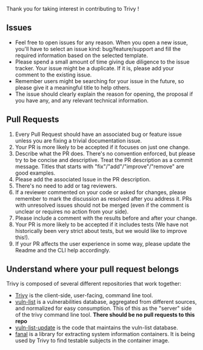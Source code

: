 Thank you for taking interest in contributing to Trivy !

## Issues
- Feel free to open issues for any reason. When you open a new issue, you'll have to select an issue kind: bug/feature/support and fill the required information based on the selected template.
- Please spend a small amount of time giving due diligence to the issue tracker. Your issue might be a duplicate. If it is, please add your comment to the existing issue.
- Remember users might be searching for your issue in the future, so please give it a meaningful title to help others.
- The issue should clearly explain the reason for opening, the proposal if you have any, and any relevant technical information.

## Pull Requests

1. Every Pull Request should have an associated bug or feature issue unless you are fixing a trivial documentation issue.
1. Your PR is more likely to be accepted if it focuses on just one change.
1. Describe what the PR does. There's no convention enforced, but please try to be concise and descriptive. Treat the PR description as a commit message. Titles that starts with "fix"/"add"/"improve"/"remove" are good examples.
1. Please add the associated Issue in the PR description.
1. There's no need to add or tag reviewers.
1. If a reviewer commented on your code or asked for changes, please remember to mark the discussion as resolved after you address it. PRs with unresolved issues should not be merged (even if the comment is unclear or requires no action from your side).
1. Please include a comment with the results before and after your change.
1. Your PR is more likely to be accepted if it includes tests (We have not historically been very strict about tests, but we would like to improve this!).
1. If your PR affects the user experience in some way, please update the Readme and the CLI help accordingly.

## Understand where your pull request belongs

Trivy is composed of several different repositories that work together:

- [Trivy](https://github.com/aquasecurity/trivy) is the client-side, user-facing, command line tool.
- [vuln-list](https://github.com/aquasecurity/vuln-list) is a vulnerabilities database, aggregated from different sources, and normalized for easy consumption. This of this as the "server" side of the trivy command line tool. **There should be no pull requests to this repo** 
- [vuln-list-update](https://github.com/aquasecurity/vuln-list-update) is the code that maintains the vuln-list database.
- [fanal](https://github.com/aquasecurity/fanal) is a library for extracting system information containers. It is being used by Trivy to find testable subjects in the container image.
